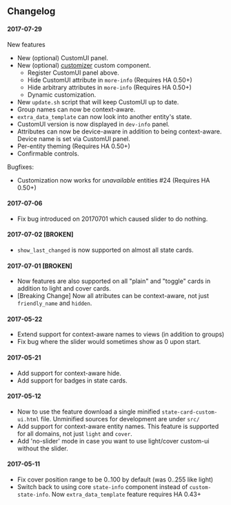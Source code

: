 ## Changelog
#### 2017-07-29
New features
* New (optional) CustomUI panel.
* New (optional) [customizer](https://github.com/andrey-git/home-assistant-customizer) custom component.
  * Register CustomUI panel above.
  * Hide CustomUI attribute in `more-info` (Requires HA 0.50+)
  * Hide arbitrary attributes in `more-info` (Requires HA 0.50+)
  * Dynamic customization.
* New `update.sh` script that will keep CustomUI up to date.
* Group names can now be context-aware.
* `extra_data_template` can now look into another entity's state.
* CustomUI version is now displayed in `dev-info` panel.
* Attributes can now be device-aware in addition to being context-aware. Device name is set via CustomUI panel.
* Per-entity theming (Requires HA 0.50+)
* Confirmable controls.


Bugfixes:
* Customization now works for *unavailable* entities #24 (Requires HA 0.50+)
#### 2017-07-06
* Fix bug introduced on 20170701 which caused slider to do nothing.

#### 2017-07-02 [BROKEN]
* `show_last_changed` is now supported on almost all state cards.

#### 2017-07-01 [BROKEN]
* Now features are also supported on all "plain" and "toggle" cards in addition to light and cover cards.
* [Breaking Change] Now all atributes can be context-aware, not just `friendly_name` and `hidden`.

#### 2017-05-22
* Extend support for context-aware names to views (in addition to groups)
* Fix bug where the slider would sometimes show as 0 upon start.

#### 2017-05-21
* Add support for context-aware hide.
* Add support for badges in state cards.

#### 2017-05-12
* Now to use the feature download a single minified `state-card-custom-ui.html` file. Unminified sources for development are under `src/`
* Add support for context-aware entity names. This feature is supported for all domains, not just `light` and `cover`.
* Add 'no-slider' mode in case you want to use light/cover custom-ui without the slider.

#### 2017-05-11
* Fix cover position range to be 0..100 by default (was 0..255 like light)
* Switch back to using core `state-info` component instead of `custom-state-info`.
  Now `extra_data_template` feature requires HA 0.43+
